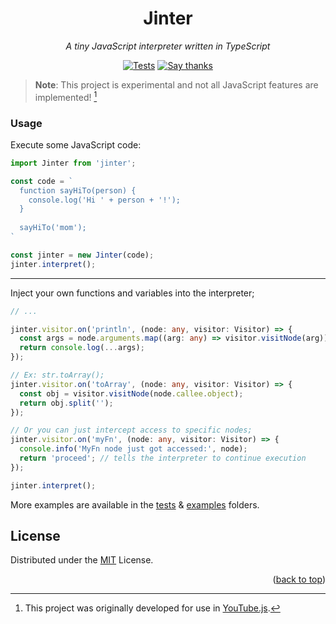 [actions]: https://github.com/LuanRT/Jinter/actions
[say-thanks]: https://saythanks.io/to/LuanRT

<h1 align=center>
  Jinter
</h1>

<p align=center>
   <i>A tiny JavaScript interpreter written in TypeScript</i>
</p>

<div align="center">

  [![Tests](https://github.com/LuanRT/Jinter/actions/workflows/node.js.yml/badge.svg?branch=main)][actions]
  [![Say thanks](https://img.shields.io/badge/Say%20Thanks-!-1EAEDB.svg)][say-thanks]

</div>

> **Note**: This project is experimental and not all JavaScript features are implemented! [^1]

### Usage

Execute some JavaScript code:
```ts
import Jinter from 'jinter';

const code = `
  function sayHiTo(person) {
    console.log('Hi ' + person + '!');
  }
  
  sayHiTo('mom');
`

const jinter = new Jinter(code);
jinter.interpret();
```
---
Inject your own functions and variables into the interpreter;
```ts
// ...

jinter.visitor.on('println', (node: any, visitor: Visitor) => {
  const args = node.arguments.map((arg: any) => visitor.visitNode(arg));
  return console.log(...args);
});

// Ex: str.toArray();
jinter.visitor.on('toArray', (node: any, visitor: Visitor) => {
  const obj = visitor.visitNode(node.callee.object);
  return obj.split('');      
});

// Or you can just intercept access to specific nodes;
jinter.visitor.on('myFn', (node: any, visitor: Visitor) => {
  console.info('MyFn node just got accessed:', node);
  return 'proceed'; // tells the interpreter to continue execution 
});

jinter.interpret();
```

More examples are available in the [tests](/test) & [examples](/examples) folders.

## License
Distributed under the [MIT](https://choosealicense.com/licenses/mit/) License.

<!-- Footnotes -->
[^1]: This project was originally developed for use in [YouTube.js](https://github.com/LuanRT/YouTube.js).

<p align="right">
  (<a href="#top">back to top</a>)
</p>
